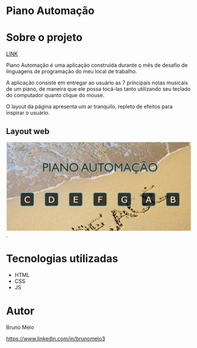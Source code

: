 # Piano Automação

# Sobre o projeto

[LINK](https://piano-automacao-git-master-bruno-melos-projects.vercel.app/)

Piano Automação é uma aplicação construída durante o mês de desafio de linguagens de programação do meu local de trabalho.

A aplicação consiste em entregar ao usuário as 7 principais notas musicais de um piano, de maneira que ele possa tocá-las tanto utilizando seu teclado do computador quanto clique do mouse.

O layout da página apresenta um ar tranquilo, repleto de efeitos para inspirar o usuário.

## Layout web
![Web 1](https://github.com/BrunoMelo3/Piano-Automacao/blob/main/Piano%20Automacao/dist/img/layout.JPG).

# Tecnologias utilizadas
- HTML
- CSS
- JS

# Autor

Bruno Melo

https://www.linkedin.com/in/brunomelo3

